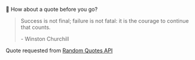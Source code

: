 📣 How about a quote before you go?

> Success is not final; failure is not fatal: it is the courage to continue that counts.
>
> <p>- Winston Churchill</p>

Quote requested from [Random Quotes API](https://github.com/lukePeavey/quotable)
